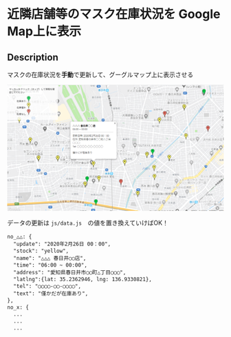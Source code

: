 # 近隣店舗等のマスク在庫状況を Google Map上に表示  

## Description  
マスクの在庫状況を**手動**で更新して、グーグルマップ上に表示させる  

![map image](./img/mapImage.png)  

データの更新は `js/data.js`　の値を置き換えていけばOK！  

```  
no_△△: {
  "update": "2020年2月26日 00：00",
  "stock": "yellow",
  "name": "△△△ 春日井◯◯店",
  "time": "06:00 ~ 00:00",
  "address": "愛知県春日井市◯◯町△丁目◯◯◯",
  "latlng":{lat: 35.2362946, lng: 136.9330821},
  "tel": "◯◯◯◯-◯◯-◯◯◯◯",
  "text": "僅かだが在庫あり",
},
no_x: {
  ...
  ...
  ...
```
